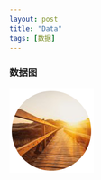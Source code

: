 ```yaml
---
layout: post
title: "Data"
tags: [数据]
---
```


### 数据图

<img src="https://raw.githubusercontent.com/Noahvlian/noahvlian.github.io/main/assets/images/logo.png" htight="aotu" whide="aotu"/>